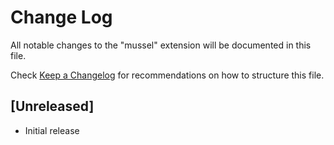 # Change Log

All notable changes to the "mussel" extension will be documented in this file.

Check [Keep a Changelog](http://keepachangelog.com/) for recommendations on how to structure this file.

## [Unreleased]

- Initial release
